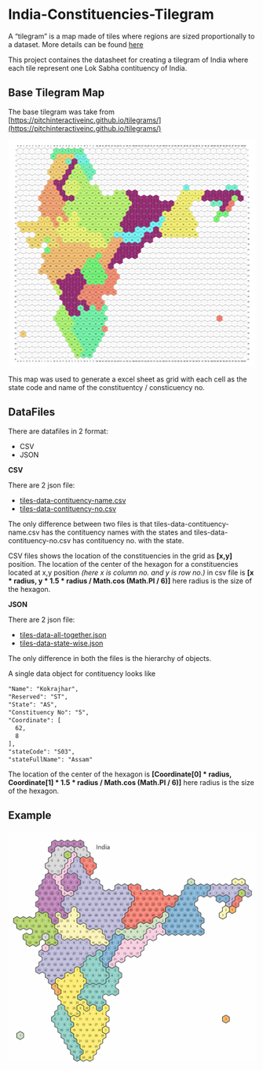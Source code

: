 # India-Constituencies-TiIegram

A “tilegram” is a map made of tiles where regions are sized proportionally to a dataset. More details can be found [here](https://github.com/PitchInteractiveInc/tilegrams/blob/master/MANUAL.md)

This project containes the datasheet for creating a tilegram of India where each tile represent one Lok Sabha contituency of India.

## Base Tilegram Map

The base tilegram was take from [https://pitchinteractiveinc.github.io/tilegrams/](https://pitchinteractiveinc.github.io/tilegrams/)

![Map Image](./Map-with-grid/tiles.png)

This map was used to generate a excel sheet as grid with each cell as the state code and name of the constituentcy / consticuency no.

## DataFiles

There are datafiles in 2 format:
* CSV
* JSON

__CSV__

There are 2 json file:
* [tiles-data-contituency-name.csv](./Data/tiles-data-contituency-name.csv)
* [tiles-data-contituency-no.csv](./Data/tiles-data-contituency-no.csv)

The only difference between two files is that tiles-data-contituency-name.csv has the contituency names with the states and tiles-data-contituency-no.csv has contituency no. with the state.

CSV files shows the location of the constituencies in the grid as __[x,y]__ position. The location of the center of the hexagon for a constituencies located at x,y position _(here x is column no. and y is row no.)_ in csv file is __[x * radius, y * 1.5 * radius / Math.cos (Math.PI / 6)]__ here radius is the size of the hexagon.

__JSON__

There are 2 json file:
* [tiles-data-all-together.json](./Data/tiles-data-all-together.json)
* [tiles-data-state-wise.json](./Data/tiles-data-state-wise.json)

The only difference in both the files is the hierarchy of objects.

A single data object for contituency looks like

    "Name": "Kokrajhar",
    "Reserved": "ST",
    "State": "AS",
    "Constituency No": "5",
    "Coordinate": [
      62,
      8
    ],
    "stateCode": "S03",
    "stateFullName": "Assam"
    
The location of the center of the hexagon is __[Coordinate[0] * radius, Coordinate[1] * 1.5 * radius / Math.cos (Math.PI / 6)]__ here radius is the size of the hexagon.

## Example

![Map Image](./Map-with-grid/tilegram_main_with_names.gif)
